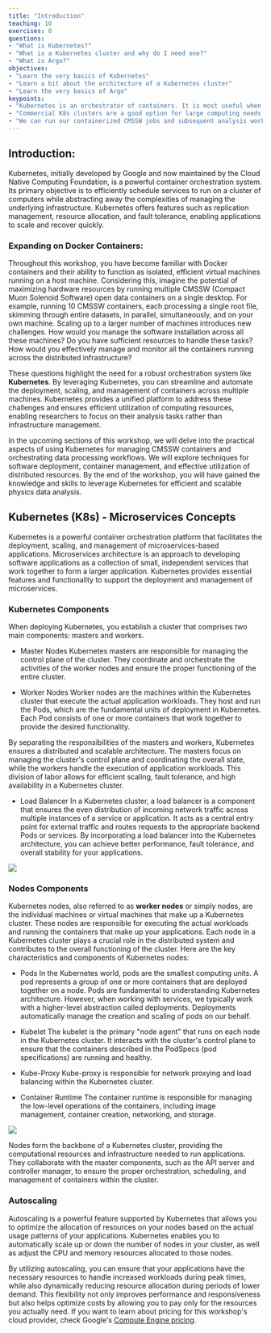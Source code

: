 ```yaml
---
title: "Introduction"
teaching: 10
exercises: 0
questions:
- "What is Kubernetes?"
- "What is a Kubernetes cluster and why do I need one?"
- "What is Argo?"
objectives:
- "Learn the very basics of Kubernetes"
- "Learn a bit about the architecture of a Kubernetes cluster"
- "Learn the very basics of Argo"
keypoints:
- "Kubernetes is an orchestrator of containers. It is most useful when it is run in a cluster of computers."
- "Commercial K8s clusters are a good option for large computing needs."
- "We can run our containerized CMSSW jobs and subsequent analysis workflows in a K8s cluster."
---
```


## Introduction:
Kubernetes, initially developed by Google and now maintained by the Cloud Native Computing Foundation, is a powerful container orchestration system. Its primary objective is to efficiently schedule services to run on a cluster of computers while abstracting away the complexities of managing the underlying infrastructure. Kubernetes offers features such as replication management, resource allocation, and fault tolerance, enabling applications to scale and recover quickly.

### Expanding on Docker Containers:
Throughout this workshop, you have become familiar with Docker containers and their ability to function as isolated, efficient virtual machines running on a host machine. Considering this, imagine the potential of maximizing hardware resources by running multiple CMSSW (Compact Muon Solenoid Software) open data containers on a single desktop. For example, running 10 CMSSW containers, each processing a single root file, skimming through entire datasets, in parallel, simultaneously, and on your own machine. Scaling up to a larger number of machines introduces new challenges. How would you manage the software installation across all these machines? Do you have sufficient resources to handle these tasks? How would you effectively manage and monitor all the containers running across the distributed infrastructure?

These questions highlight the need for a robust orchestration system like **Kubernetes**. By leveraging Kubernetes, you can streamline and automate the deployment, scaling, and management of containers across multiple machines. Kubernetes provides a unified platform to address these challenges and ensures efficient utilization of computing resources, enabling researchers to focus on their analysis tasks rather than infrastructure management.

In the upcoming sections of this workshop, we will delve into the practical aspects of using Kubernetes for managing CMSSW containers and orchestrating data processing workflows. We will explore techniques for software deployment, container management, and effective utilization of distributed resources. By the end of the workshop, you will have gained the knowledge and skills to leverage Kubernetes for efficient and scalable physics data analysis.

## Kubernetes (K8s) - Microservices Concepts
Kubernetes is a powerful container orchestration platform that facilitates the deployment, scaling, and management of microservices-based applications. Microservices architecture is an approach to developing software applications as a collection of small, independent services that work together to form a larger application. Kubernetes provides essential features and functionality to support the deployment and management of microservices.

### Kubernetes Components
When deploying Kubernetes, you establish a cluster that comprises two main components: masters and workers.  

* Master Nodes
Kubernetes masters are responsible for managing the control plane of the cluster. They coordinate and orchestrate the activities of the worker nodes and ensure the proper functioning of the entire cluster. 

* Worker Nodes
Worker nodes are the machines within the Kubernetes cluster that execute the actual application workloads. They host and run the Pods, which are the fundamental units of deployment in Kubernetes. Each Pod consists of one or more containers that work together to provide the desired functionality.

By separating the responsibilities of the masters and workers, Kubernetes ensures a distributed and scalable architecture. The masters focus on managing the cluster's control plane and coordinating the overall state, while the workers handle the execution of application workloads. This division of labor allows for efficient scaling, fault tolerance, and high availability in a Kubernetes cluster.

* Load Balancer
In a Kubernetes cluster, a load balancer is a component that ensures the even distribution of incoming network traffic across multiple instances of a service or application. It acts as a central entry point for external traffic and routes requests to the appropriate backend Pods or services. By incorporating a load balancer into the Kubernetes architecture, you can achieve better performance, fault tolerance, and overall stability for your applications.

![](https://1.bp.blogspot.com/-kCijQkEkmA8/X9ctU83lcJI/AAAAAAAAF5U/GayBI9yQ-PsUuGI9L4Mf8dJwsByp6g8WQCLcBGAsYHQ/s1192/k8%2Barchitecture.PNG)

### Nodes Components
Kubernetes nodes, also referred to as **worker nodes** or simply nodes, are the individual machines or virtual machines that make up a Kubernetes cluster. These nodes are responsible for executing the actual workloads and running the containers that make up your applications. Each node in a Kubernetes cluster plays a crucial role in the distributed system and contributes to the overall functioning of the cluster. Here are the key characteristics and components of Kubernetes nodes:

* Pods 
In the Kubernetes world, pods are the smallest computing units. A pod represents a group of one or more containers that are deployed together on a node. Pods are fundamental to understanding Kubernetes architecture. However, when working with services, we typically work with a higher-level abstraction called deployments. Deployments automatically manage the creation and scaling of pods on our behalf.

* Kubelet 
The kubelet is the primary "node agent" that runs on each node in the Kubernetes cluster.  It interacts with the cluster's control plane to ensure that the containers described in the PodSpecs (pod specifications) are running and healthy.

* Kube-Proxy 
Kube-proxy is responsible for network proxying and load balancing within the Kubernetes cluster.

* Container Runtime
The container runtime is responsible for managing the low-level operations of the containers, including image management, container creation, networking, and storage.

![](https://res.cloudinary.com/escalante-rep/image/upload/v1589159144/i14yfj2jn5nm70bzekxu.jpg)

Nodes form the backbone of a Kubernetes cluster, providing the computational resources and infrastructure needed to run applications. They collaborate with the master components, such as the API server and controller manager, to ensure the proper orchestration, scheduling, and management of containers within the cluster.

### Autoscaling
Autoscaling is a powerful feature supported by Kubernetes that allows you to optimize the allocation of resources on your nodes based on the actual usage patterns of your applications. Kubernetes enables you to automatically scale up or down the number of nodes in your cluster, as well as adjust the CPU and memory resources allocated to those nodes.

By utilizing autoscaling, you can ensure that your applications have the necessary resources to handle increased workloads during peak times, while also dynamically reducing resource allocation during periods of lower demand. This flexibility not only improves performance and responsiveness but also helps optimize costs by allowing you to pay only for the resources you actually need. If you want to learn about pricing for this workshop's cloud provider, check Google's [Compute Engine pricing](https://cloud.google.com/compute/all-pricing).
